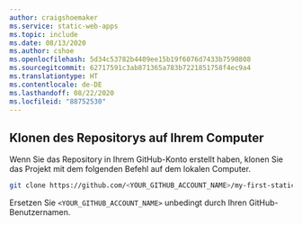 ```yaml
---
author: craigshoemaker
ms.service: static-web-apps
ms.topic: include
ms.date: 08/13/2020
ms.author: cshoe
ms.openlocfilehash: 5d34c53782b4409ee15b19f6076d7433b7590808
ms.sourcegitcommit: 62717591c3ab871365a783b7221851758f4ec9a4
ms.translationtype: HT
ms.contentlocale: de-DE
ms.lasthandoff: 08/22/2020
ms.locfileid: "88752530"
---
```

## <a name="clone-the-repository-to-your-machine"></a>Klonen des Repositorys auf Ihrem Computer

Wenn Sie das Repository in Ihrem GitHub-Konto erstellt haben, klonen Sie das Projekt mit dem folgenden Befehl auf dem lokalen Computer.

```bash
git clone https://github.com/<YOUR_GITHUB_ACCOUNT_NAME>/my-first-static-web-app.git
```

Ersetzen Sie `<YOUR_GITHUB_ACCOUNT_NAME>` unbedingt durch Ihren GitHub-Benutzernamen.

